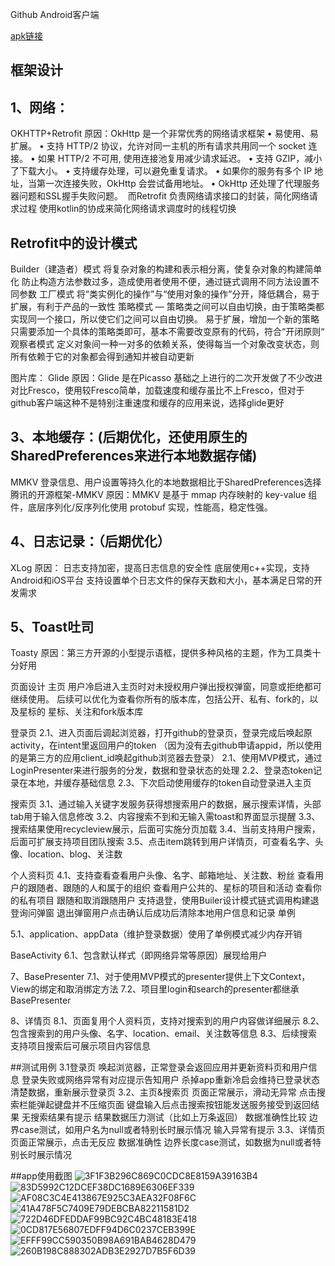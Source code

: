 Github Android客户端

[apk链接](https://github.com/CandyShoes/GithubClient/blob/main/app/release/app-release.apk)

## 框架设计
## 1、网络：
OKHTTP+Retrofit
原因：OkHttp 是一个非常优秀的网络请求框架
•  易使用、易扩展。
•  支持 HTTP/2 协议，允许对同一主机的所有请求共用同一个 socket 连接。
•  如果 HTTP/2 不可用, 使用连接池复用减少请求延迟。
•  支持 GZIP，减小了下载大小。
•  支持缓存处理，可以避免重复请求。
•  如果你的服务有多个 IP 地址，当第一次连接失败，OkHttp 会尝试备用地址。
•  OkHttp 还处理了代理服务器问题和SSL握手失败问题。
 而Retrofit 负责网络请求接口的封装，简化网络请求过程
使用kotlin的协成来简化网络请求调度时的线程切换


## Retrofit中的设计模式
Builder（建造者）模式
将复杂对象的构建和表示相分离，使复杂对象的构建简单化
防止构造方法参数过多，造成使用者使用不便，通过链式调用不同方法设置不同参数
工厂模式
将“类实例化的操作”与“使用对象的操作”分开，降低耦合，易于扩展，有利于产品的一致性
策略模式
— 策略类之间可以自由切换，由于策略类都实现同一个接口，所以使它们之间可以自由切换。
易于扩展，增加一个新的策略只需要添加一个具体的策略类即可，基本不需要改变原有的代码，符合“开闭原则“
观察者模式
定义对象间一种一对多的依赖关系，使得每当一个对象改变状态，则所有依赖于它的对象都会得到通知并被自动更新

图片库：
Glide
原因：Glide 是在Picasso 基础之上进行的二次开发做了不少改进
对比Fresco，使用较Fresco简单，加载速度和缓存虽比不上Fresco，但对于github客户端这种不是特别注重速度和缓存的应用来说，选择glide更好

## 3、本地缓存：(后期优化，还使用原生的SharedPreferences来进行本地数据存储)
MMKV
登录信息、用户设置等持久化的本地数据相比于SharedPreferences选择腾讯的开源框架-MMKV
原因：MMKV 是基于 mmap 内存映射的 key-value 组件，底层序列化/反序列化使用 protobuf 实现，性能高，稳定性强。


## 4、日志记录：（后期优化）
XLog
原因：
日志支持加密，提高日志信息的安全性
底层使用c++实现，支持Android和iOS平台
支持设置单个日志文件的保存天数和大小，基本满足日常的开发需求

## 5、Toast吐司
Toasty
原因：第三方开源的小型提示语框，提供多种风格的主题，作为工具类十分好用


页面设计
主页
用户冷启进入主页时对未授权用户弹出授权弹窗，同意或拒绝都可继续使用。
后续可以优化为查看你所有的版本库，包括公开、私有、fork的，以及星标的
星标、关注和fork版本库


登录页
2.1、进入页面后调起浏览器，打开github的登录页，登录完成后唤起原activity，在intent里返回用户的token
（因为没有去github申请appid，所以使用的是第三方的应用client_id唤起github浏览器去登录）
2.1、使用MVP模式，通过LoginPresenter来进行服务的分发，数据和登录状态的处理
2.2、登录态token记录在本地，并缓存基础信息
2.3、下次启动使用缓存的token自动登录进入主页

搜索页
3.1、通过输入关键字发服务获得想搜索用户的数据，展示搜索详情，头部tab用于输入信息修改
3.2、内容搜索不到和无输入需toast和界面显示提醒
3.3、搜索结果使用recycleview展示，后面可实施分页加载
3.4、当前支持用户搜索，后面可扩展支持项目团队搜索
3.5、点击item跳转到用户详情页，可查看名字、头像、location、blog、关注数

个人资料页
4.1、支持查看查看用户头像、名字、邮箱地址、关注数、粉丝
查看用户的跟随者、跟随的人和属于的组织
查看用户公共的、星标的项目和活动
查看你的私有项目
跟随和取消跟随用户
支持退登，使用Builer设计模式链式调用构建退登询问弹窗
退出弹窗用户点击确认后成功后清除本地用户信息和记录
单例

5.1、application、appData（维护登录数据）使用了单例模式减少内存开销

BaseActivity
6.1、包含默认样式（即网络异常等原因）展现给用户

7、BasePresenter
7.1、对于使用MVP模式的presenter提供上下文Context，View的绑定和取消绑定方法
7.2、项目里login和search的presenter都继承BasePresenter

8、详情页
8.1、页面复用个人资料页，支持对搜索到的用户内容做详细展示
8.2、包含搜索到的用户头像、名字、location、email、关注数等信息
8.3、后续搜索支持项目搜索后可展示项目内容信息


##测试用例
3.1登录页
唤起浏览器，正常登录会返回应用并更新资料页和用户信息
登录失败或网络异常有对应提示告知用户
杀掉app重新冷启会维持已登录状态
清楚数据，重新展示登录页
3.2、主页&搜索页
页面正常展示，滑动无异常
点击搜索栏能弹起键盘并不压缩页面
键盘输入后点击搜索按钮能发送服务接受到返回结果
无搜索结果有提示
结果数据压力测试（比如上万条返回）
数据准确性比较
边界case测试，如用户名为null或者特别长时展示情况
输入异常有提示
3.3、详情页
页面正常展示，点击无反应
数据准确性
边界长度case测试，如数据为null或者特别长时展示情况

##app使用截图
![3F1F3B296C869C0CDC8E8159A39163B4](https://user-images.githubusercontent.com/22748106/182506916-e31d2f19-6b79-4662-928f-74fc06de60c7.jpg)
![83D5992C12DCEF38DC1689E6306EF339](https://user-images.githubusercontent.com/22748106/182506939-c735594a-ad3c-4281-8bc0-01a8fc641bdc.jpg)
![AF08C3C4E413867E925C3AEA32F08F6C](https://user-images.githubusercontent.com/22748106/182506955-72de73a6-4cbc-4f77-9dea-e6eb11c0f2fb.jpg)
![41A478F5C7409E79DEBCBA82211581D2](https://user-images.githubusercontent.com/22748106/182506970-19958151-cb81-402f-a4b2-98f1f3180e3d.jpg)
![722D46DFEDDAF99BC92C4BC48183E418](https://user-images.githubusercontent.com/22748106/182507005-a369d804-0c16-4ddc-acc9-5f715de0cdb9.jpg)
![0CD817E56807EDFF94D6C0237CEB399E](https://user-images.githubusercontent.com/22748106/182507030-04142f27-c5d3-4792-9463-09bb1ae5d4ce.jpg)
![EFFF99CC590350B98A691BAB4628D479](https://user-images.githubusercontent.com/22748106/182507051-65c9588f-2a28-4e0c-bd1e-5e189e1e1032.jpg)
![260B198C888302ADB3E2927D7B5F6D39](https://user-images.githubusercontent.com/22748106/182507172-daa4d8b9-5414-4203-8882-05f823f7e395.jpg)
